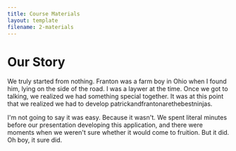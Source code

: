 ```yaml
---
title: Course Materials
layout: template
filename: 2-materials
--- 
```


# Our Story

We truly started from nothing. Franton was a farm boy in Ohio when I found him, lying on the side of the road. I was a laywer at the time. Once we got to talking, we realized we had something special together. It was at this point that we realized we had to develop patrickandfrantonarethebestninjas.

I'm not going to say it was easy. Because it wasn't. We spent literal minutes before our presentation developing this application, and there were moments when we weren't sure whether it would come to fruition. But it did. Oh boy, it sure did.
